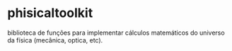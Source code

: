 # phisicaltoolkit
biblioteca de funções para implementar cálculos matemáticos do universo da física (mecânica, optica, etc).
